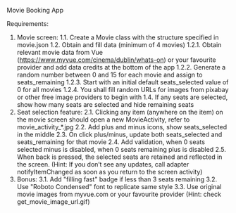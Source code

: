 Movie Booking App

Requirements:
1. Movie screen:
1.1. Create a Movie class with the structure specified in movie.json
1.2. Obtain and fill data (minimum of 4 movies)
1.2.1. Obtain relevant movie data from Vue (https://www.myvue.com/cinema/dublin/whats-on) or your favourite provider and add data credits at the bottom of the app
1.2.2. Generate a random number between 0 and 15 for each movie and assign to seats_remaining
1.2.3. Start with an initial default seats_selected value of 0 for all movies
1.2.4. You shall fill random URLs for images from pixabay or other free image providers to begin with
1.4. If any seats are selected, show how many seats are selected and hide remaining seats
2. Seat selection feature:
2.1. Clicking any item (anywhere on the item) on the movie screen should open a new MovieActivity, refer to movie_activity_*.jpg
2.2. Add plus and minus icons, show seats_selected in the middle
2.3. On click plus/minus, update both seats_selected and seats_remaining for that movie
2.4. Add validation, when 0 seats selected minus is disabled, when 0 seats remaining plus is disabled
2.5. When back is pressed, the selected seats are retained and reflected in the screen. (Hint: If you don’t see any updates, call adapter notifyItemChanged as soon as you return to the screen activity)
3. Bonus:
3.1. Add "filling fast" badge if less than 3 seats remaining
3.2. Use "Roboto Condensed" font to replicate same style
3.3. Use original movie images from myvue.com or your favourite provider (Hint: check get_movie_image_url.gif)
